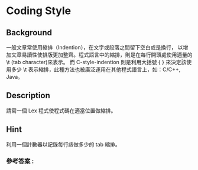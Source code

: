 # **Coding Style**
## Background
一般文章常使用縮排（Indention），在文字或段落之間留下空白或是換行， 以增加文章易讀性使排版更加整齊。程式語言中的縮排，則是在每行開頭處使用適量的 \\t (tab character)來表示。
而 C-style-indention 則是利用大括號 \{ \} 來決定該使用多少 \\t 表示縮排，此種方法也被廣泛運用在其他程式語言上，如：C/C++, Java。
  
## Description
請寫一個 Lex 程式使程式碼在適當位置做縮排。  
  
## Hint
利用一個計數器以記錄每行該做多少的 tab 縮排。  
  
  
### 參考答案 :  

